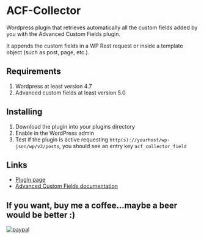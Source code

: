 # ACF-Collector

Wordpress plugin that retrieves automatically all the custom fields added by you with the Advanced Custom Fields plugin.

It appends the custom fields in a WP Rest request or inside a template object (such as post, page, etc.).

## Requirements
1. Wordpress at least version 4.7
2. Advanced custom fields at least version 5.0

## Installing
1. Download the plugin into your plugins directory
2. Enable in the WordPress admin
3. Test if the plugin is active requesting `http(s)://yourhost/wp-json/wp/v2/posts`, you should see an entry key `acf_collector_field`

## Links
- [Plugin page](https://wordpress.org/plugin/acf-collector/)
- [Advanced Custom Fields documentation](https://www.advancedcustomfields.com/resources/)

## If you want, buy me a coffee...maybe a beer would be better :)

[![paypal](https://www.paypalobjects.com/en_US/i/btn/btn_donateCC_LG.gif)](https://www.paypal.me/stuzzo)

